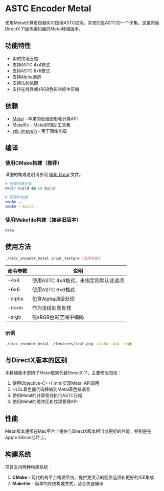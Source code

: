 # ASTC Encoder Metal

使用Metal计算着色器实时压缩ASTC纹理，实现的是ASTC的一个子集。这是原始DirectX 11版本编码器的Metal移植版本。

## 功能特性

- 实时纹理压缩
- 支持ASTC 4x4模式
- 支持ASTC 6x6模式
- 支持Alpha通道
- 支持法线贴图
- 支持在线性或sRGB色彩空间中压缩

## 依赖

- [Metal](https://developer.apple.com/metal/) - 苹果的低级图形和计算API
- [MetalKit](https://developer.apple.com/documentation/metalkit) - Metal的辅助工具集
- [stb_image.h](https://github.com/nothings/stb/blob/master/stb_image.h) - 用于图像加载

## 编译

### 使用CMake构建（推荐）

详细的构建说明请参阅 [BUILD.md](BUILD.md) 文件。

```bash
# 创建构建目录
mkdir build && cd build

# 配置和构建
cmake ..
cmake --build .
```

### 使用Makefile构建（兼容旧版本）

```bash
make
```

## 使用方法

```bash
./astc_encoder_metal input_texture [选项参数]
```

| 命令参数 | 说明                        |
|---------|----------------------------|
| -4x4    | 使用ASTC 4x4格式，未指定则默认此选项 |
| -6x6    | 使用ASTC 6x6格式             |
| -alpha  | 包含Alpha通道处理            |
| -norm   | 作为法线贴图处理             |
| -srgb   | 在sRGB色彩空间中编码        |

### 示例

```bash
./astc_encoder_metal ./textures/leaf.png -alpha -4x4 -srgb
```

## 与DirectX版本的区别

本移植版本使用了Metal框架代替DirectX 11，主要修改包括：

1. 使用Objective-C++(.mm)实现Metal API调用
2. HLSL着色器代码移植到Metal着色器语言
3. 使用Metal的计算管线执行ASTC压缩
4. 使用Metal的缓冲区和纹理管理API

## 性能

Metal版本通常在Mac平台上提供与DirectX版本相当或更好的性能，特别是在Apple Silicon芯片上。

## 构建系统

项目支持两种构建系统：

1. **CMake** - 现代的跨平台构建系统，提供更灵活的配置选项和更好的IDE集成
2. **Makefile** - 简单的传统构建方式，适合快速编译 